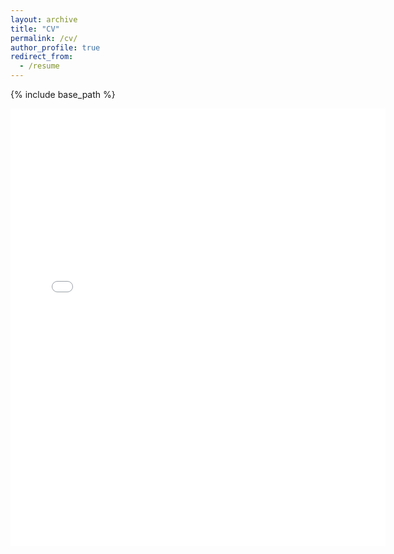 ```yaml
---
layout: archive
title: "CV"
permalink: /cv/
author_profile: true
redirect_from:
  - /resume
---
```


{% include base_path %}

<embed src="{{ site.baseurl }}/files/cv_yzb_acady.pdf" width="600" height="700" type='application/pdf'>
